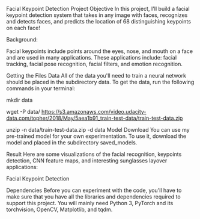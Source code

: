 Facial Keypoint Detection
Project Objective
In this project, I'll build a facial keypoint detection system that takes in any image with faces, recognizes and detects faces, and predicts the location of 68 distinguishing keypoints on each face!

Background:

Facial keypoints include points around the eyes, nose, and mouth on a face and are used in many applications. These applications include: facial tracking, facial pose recognition, facial filters, and emotion recognition.

Getting the Files
Data
All of the data you'll need to train a neural network should be placed in the subdirectory data. To get the data, run the following commands in your terminal:

mkdir data

wget -P data/ https://s3.amazonaws.com/video.udacity-data.com/topher/2018/May/5aea1b91_train-test-data/train-test-data.zip

unzip -n data/train-test-data.zip -d data
Model Download
You can use my pre-trained model for your own experimentation. To use it, download the model and placed in the subdirectory saved_models.

Result
Here are some visualizations of the facial recognition, keypoints detection, CNN feature maps, and interesting sunglasses layover applications:

Facial Keypoint Detection

Dependencies
Before you can experiment with the code, you'll have to make sure that you have all the libraries and dependencies required to support this project. You will mainly need Python 3, PyTorch and its torchvision, OpenCV, Matplotlib, and tqdm.
